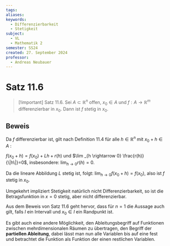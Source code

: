 ```yaml
---
tags: 
aliases: 
keywords:
  - Differenzierbarkeit
  - Stetigkeit
subject:
  - VL
  - Mathematik 2
semester: SS24
created: 27. September 2024
professor:
  - Andreas Neubauer
---
```

 

# Satz 11.6

> [!important] Satz 11.6. Sei $A \subset \mathbb{R}^n$ offen, $x_0 \in A$ und $f: A \rightarrow \mathbb{R}^m$ differenzierbar in $x_0$.
> Dann ist $f$ stetig in $x_0$.

## Beweis

Da $f$ differenzierbar ist, gilt nach Definition 11.4 für alle $h \in \mathbb{R}^n$ mit $x_0+h \in A$ : 

$f\left(x_0+h\right)=f\left(x_0\right)+L h+r(h)$ und $\lim _{h \rightarrow 0} \frac{r(h)}{\|h\|}=0$, insbesondere: $\lim _{h \rightarrow 0} r(h)=0$.

Da die lineare Abbildung $L$ stetig ist, folgt: $\lim _{h \rightarrow 0} f\left(x_0+h\right)=f\left(x_0\right)$, also ist $f$ stetig in $x_0$.

Umgekehrt impliziert Stetigkeit natürlich nicht Differenzierbarkeit, so ist die Betragsfunktion in $x=0$ stetig, aber nicht differenzierbar.

Aus dem Beweis von Satz 11.6 geht hervor, dass für $n=1$ die Aussage auch gilt, falls $I$ ein Intervall und $x_0 \in I$ ein Randpunkt ist.

Es gibt auch eine andere Möglichkeit, den Ableitungsbegriff auf Funktionen zwischen mehrdimensionalen Räumen zu übertragen, den Begriff der **partiellen Ableitung**, dabei lässt man nun alle Variablen bis auf eine fest und betrachtet die Funktion als Funktion der einen restlichen Variablen.
